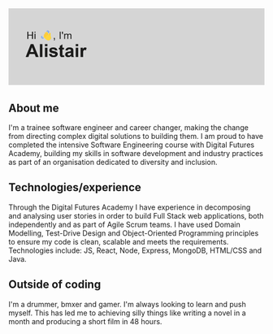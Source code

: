 <img src="https://github.com/gibbuk/gibbuk/blob/main/profile-banner-1st-name_grey.png" alt="banner that says Hi, I'm Alistair">

## About me
I'm a trainee software engineer and career changer, making the change from directing complex digital solutions to building them. I am proud to have completed the intensive Software Engineering course with Digital Futures Academy, building my skills in software development and industry practices as part of an organisation dedicated to diversity and inclusion.
  
## Technologies/experience
Through the Digital Futures Academy I have experience in decomposing and analysing user stories in order to build Full Stack web applications, both independently and as part of Agile Scrum teams. I have used Domain Modelling, Test-Drive Design and Object-Oriented Programming principles to ensure my code is clean, scalable and meets the requirements. Technologies include: JS, React, Node, Express, MongoDB, HTML/CSS and Java.

## Outside of coding
I'm a drummer, bmxer and gamer. I'm always looking to learn and push myself. This has led me to achieving silly things like writing a novel in a month and producing a short film in 48 hours.

<!--
**gibbuk/gibbuk** is a ✨ _special_ ✨ repository because its `README.md` (this file) appears on your GitHub profile.

Here are some ideas to get you started:

- 🔭 I’m currently working on ...
- 🌱 I’m currently learning ...
- 👯 I’m looking to collaborate on ...
- 🤔 I’m looking for help with ...
- 💬 Ask me about ...
- 📫 How to reach me: ...
- 😄 Pronouns: ...
- ⚡ Fun fact: ...
-->
